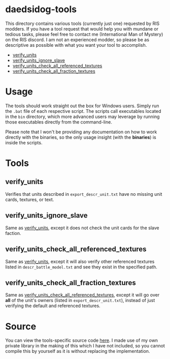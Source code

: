 # daedsidog-tools
This directory contains various tools (currently just one) requested by RIS modders. If you have a tool request that would help you with mundane or tedious tasks, please feel free to contact me (International Man of Mystery) on the RIS discord. I am not an experienced modder, so please be as descriptive as possible with what you want your tool to accomplish.

 * [verify_units](##verify_units)
 * [verify_units_ignore_slave](##verify_units_ignore_slave)
 * [verify_units_check_all_referenced_textures](##verify_units_check_all_referenced_textures)
 * [verify_units_check_all_fraction_textures](##verify_units_check_all_fraction_textures)

# Usage
The tools should work straight out the box for Windows users. Simply run the `.bat` file of each respective script. The scripts call executables located in the `bin` directory, which more advanced users may leverage by running those executables directly from the command-line.

Please note  that I won't be providing any documentation on how to work directly with the binaries, so the only usage insight (with the **binaries**) is inside the scripts.

# Tools
## verify_units
Verifies that units described in `export_descr_unit.txt` have no missing unit cards, textures, or text.

## verify_units_ignore_slave
Same as [verify_units](##verify_units), except it does not check the unit cards for the slave faction.

## verify_units_check_all_referenced_textures
Same as [verify_units](##verify_units), except it will also verify other referenced textures listed in
`descr_battle_model.txt` and see they exist in the specified path.

## verify_units_check_all_fraction_textures
Same as [verify_units_check_all_referenced_textures](##verify_units_check_all_referenced_textures), except it will go over **all** of the unit's owners (listed in `export_descr_unit.txt`), instead of just verifying the default and referenced textures. 

# Source
You can view the tools-specific source code [here](https://github.com/daedsidog/rrtw-tools). I made use of my own private library in the making of this which I have not included, so you cannot compile this by yourself as it is without replacing the implementation.